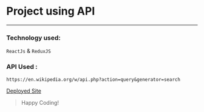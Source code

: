 # Project using API

---

### Technology used:

`ReactJs` & `ReduxJS`

### API Used :

```
https://en.wikipedia.org/w/api.php?action=query&generator=search
```

[Deployed Site](https://wiki-search-api.netlify.app/)

> Happy Coding!
